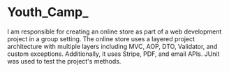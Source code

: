 # Youth_Camp_
I am responsible for creating an online store as part of a web development project in a group setting. 
The online store uses a layered project architecture with multiple layers including MVC, AOP, DTO, Validator,
and custom exceptions. Additionally, it uses Stripe, PDF, and email APIs. JUnit was used to test the project's methods.
